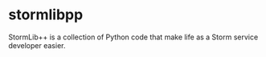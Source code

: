 # stormlibpp

StormLib++ is a collection of Python code that make life as a Storm service developer easier.
